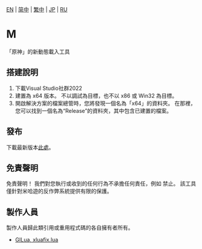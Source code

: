 [EN](README.md) | [简中](README_zh-CN.md) | [繁中](README_zh-TW.md) | [JP](README_ja-JP.md) | [RU](README_ru-RU.md)

# M
「原神」的新動態載入工具

## 搭建說明
1. 下載Visual Studio社群2022
2. 建置為 x64 版本。 不以調試為目標，也不以 x86 或 Win32 為目標。
3. 開啟解決方案的檔案總管時，您將發現一個名為「x64」的資料夾。 在那裡，您可以找到一個名為“Release”的資料夾，其中包含已建置的檔案。

## 發布
下載最新版本[此處](https://github.com/kindawindytoday/Minty-Releases/releases)。

## 免責聲明
免責聲明！ 我們對您執行或收到的任何行為不承擔任何責任，例如 禁止。 該工具僅針對米哈遊的反作弊系統提供有限的保護。

## 製作人員
製作人員歸此類引用或重用程式碼的各自擁有者所有。
- [GILua, xluafix.lua](https://github.com/azzu0/GILua)
